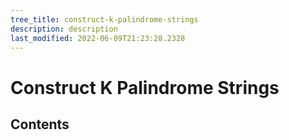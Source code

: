 ```yaml
---
tree_title: construct-k-palindrome-strings
description: description
last_modified: 2022-06-09T21:23:28.2328
---
```


# Construct K Palindrome Strings

## Contents
